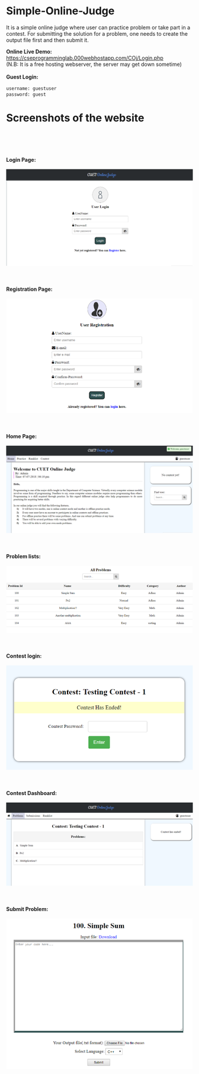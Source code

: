 # Simple-Online-Judge
It is a simple online judge where user can practice problem or take part in a contest. For submitting the solution for a problem, one needs to create the output file first and then submit it.

**Online Live Demo:** https://cseprogramminglab.000webhostapp.com/COj/Login.php <br/>
(N.B: It is a free hosting webserver, the server may get down sometime)<br><br>
**Guest Login:**
```
username: guestuser
password: guest
```

# Screenshots of the website
<br/><br/><br/><br/>**Login Page:**<br/><br/>
![alt text](https://github.com/bi11a1/Simple-Online-Judge/blob/master/Demo%20images/Capture.PNG)
<br/><br/><br/><br/>**Registration Page:**<br/><br/>
![alt text](https://github.com/bi11a1/Simple-Online-Judge/blob/master/Demo%20images/Capture1.PNG)
<br/><br/><br/><br/>**Home Page:**<br/><br/>
![alt text](https://github.com/bi11a1/Simple-Online-Judge/blob/master/Demo%20images/Capture2.PNG)
<br/><br/><br/><br/>**Problem lists:**<br/><br/>
![alt text](https://github.com/bi11a1/Simple-Online-Judge/blob/master/Demo%20images/Capture3.PNG)
<br/><br/><br/><br/>**Contest login:**<br/><br/>
![alt text](https://github.com/bi11a1/Simple-Online-Judge/blob/master/Demo%20images/Capture4.PNG)
<br/><br/><br/><br/>**Contest Dashboard:**<br/><br/>
![alt text](https://github.com/bi11a1/Simple-Online-Judge/blob/master/Demo%20images/Capture5.PNG)
<br/><br/><br/><br/>**Submit Problem:**<br/><br/>
![alt text](https://github.com/bi11a1/Simple-Online-Judge/blob/master/Demo%20images/Capture6.PNG)
